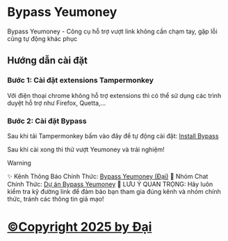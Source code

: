 
# Bypass Yeumoney

Bypass Yeumoney - Công cụ hỗ trợ vượt link không cần chạm tay, gặp lỗi cũng tự động khác phục


## Hướng dẫn cài đặt

### Bước 1: Cài đặt extensions Tampermonkey
Với điện thoại chrome không hỗ trợ extensions thì có thể sử dụng các trình duyệt hỗ trợ như Firefox, Quetta,...
### Bước 2: Cài đặt Bypass
Sau khi tải Tampermonkey bấm vào đây để tự động cài đặt: [Install Bypass](https://github.com/dai26032007/bypass-yeumoney/raw/main/tampermonkey.user.js)

Sau khi cài xong thì thử vượt Yeumoney và trải nghiệm!

> [!WARNING]
> ✨ Kênh Thông Báo Chính Thức: [Bypass Yeumoney (Đại)](https://t.me/bypassyeumoney)
> 💬 Nhóm Chat Chính Thức: [Dự án Bypass Yeumoney](https://t.me/bypassyeumoneychat)
> 🚨 LƯU Ý QUAN TRỌNG: Hãy luôn kiểm tra kỹ đường link để đảm bảo bạn tham gia đúng kênh và nhóm chính thức, tránh các thông tin giả mạo!


# [©Copyright 2025 by Đại](https://t.me/dai26032007)

